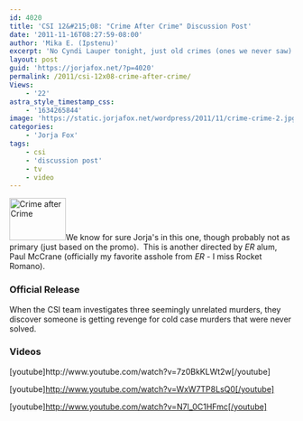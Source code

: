 ```yaml
---
id: 4020
title: 'CSI 12&#215;08: "Crime After Crime" Discussion Post'
date: '2011-11-16T08:27:59-08:00'
author: 'Mika E. (Ipstenu)'
excerpt: 'No Cyndi Lauper tonight, just old crimes (ones we never saw) being revenged on.  Three bodies later...'
layout: post
guid: 'https://jorjafox.net/?p=4020'
permalink: /2011/csi-12x08-crime-after-crime/
Views:
    - '22'
astra_style_timestamp_css:
    - '1634265844'
image: 'https://static.jorjafox.net/wordpress/2011/11/crime-crime-2.jpg'
categories:
    - 'Jorja Fox'
tags:
    - csi
    - 'discussion post'
    - tv
    - video
---
```


<img class="alignleft size-thumbnail wp-image-4021" title="Crime after Crime" src="//static.jorjafox.net/wordpress/2011/11/crime-crime-2-210x140.jpg" alt="Crime after Crime" width="100" height="75" />We know for sure Jorja's in this one, though probably not as primary (just based on the promo).  This is another directed by <em>ER</em> alum, Paul McCrane (officially my favorite asshole from <em>ER</em> - I miss Rocket Romano).
<h3>Official Release</h3>
When the CSI team investigates three seemingly unrelated murders, they discover someone is getting revenge for cold case murders that were never solved.
<h3>Videos</h3>
[youtube]http://www.youtube.com/watch?v=7z0BkKLWt2w[/youtube]

[youtube]http://www.youtube.com/watch?v=WxW7TP8LsQ0[/youtube]

[youtube]http://www.youtube.com/watch?v=N7l_0C1HFmc[/youtube]
